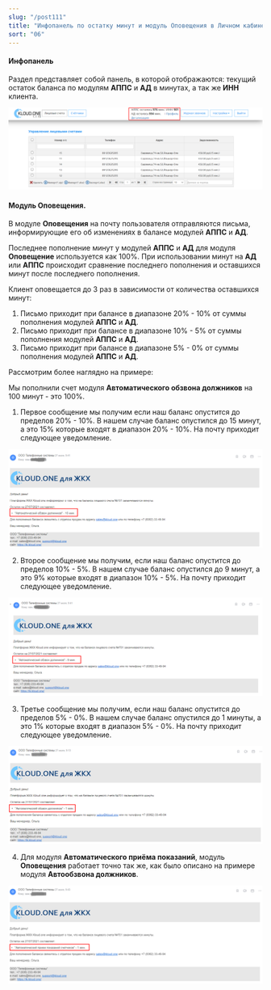 ```yaml
---
slug: "/post111"
title: "Инфопанель по остатку минут и модуль Оповещения в Личном кабинете"
sort: "06"
---
```


#### Инфопанель

Раздел представляет собой панель, в которой отображаются: текущий остаток баланса по модулям **АППС** и **АД** в минутах, а так же **ИНН** клиента.

![Картинка](./images/balance_keys_main.png "Инфопанель по модулям АД и АППС")

#### Модуль Оповещения.

В модуле **Оповещения** на почту пользователя отправляются письма, информирующие его об изменениях в балансе модулей **АППС** и **АД**.

Последнее пополнение минут у модулей **АППС** и **АД** для модуля **Оповещение** используется как 100%. При использовании минут на **АД** или **АППС** происходит сравнение последнего пополнения и оставшихся минут после последнего пополнения. 

Клиент оповещается до 3 раз в зависимости от количества оставшихся минут:  
1. Письмо приходит при балансе в диапазоне 20% - 10% от суммы пополнения модулей **АППС** и **АД**.
2.  Письмо приходит при балансе в диапазоне 10% - 5% от суммы пополнения модулей **АППС** и **АД**.
3.  Письмо приходит при балансе в диапазоне 5% - 0% от суммы пополнения модулей **АППС** и **АД**.

Рассмотрим более наглядно на примере:

Мы пополнили счет модуля **Автоматического обзвона должников** на 100 минут - это 100%.  
1. Первое сообщение мы получим если наш баланс опустится до пределов 20% - 10%. В нашем случае баланс опустился до 15 минут, а это 15% которые входят в диапазон 20% - 10%. На почту приходит следующее уведомление.

![Картинка](./images/balance.png "Инфопанель по модулям АД и АППС")

2. Второе сообщение мы получим, если наш баланс опустится до пределов 10% - 5%. В нашем случае баланс опустился до 9 минут, а это 9% которые входят в диапазон 10% - 5%. На почту приходит следующее уведомление.

![Картинка](./images/balance(1).png "Инфопанель по модулям АД и АППС")

3. Третье сообщение мы получим, если наш баланс опустится до пределов 5% - 0%. В нашем случае баланс опустился до 1 минуты, а это 1% которые входят в диапазон 5% - 0%. На почту приходит следующее уведомление.

![Картинка](./images/balance(2).png "Инфопанель по модулям АД и АППС")

4. Для модуля **Автоматического приёма показаний**, модуль **Оповещения** работает точно так же, как было описано на примере модуля **Автообзвона должников**.

![Картинка](./images/balance(3).png "Инфопанель по модулям АД и АППС")

